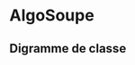 # AlgoSoupe

## Digramme de classe

[logo]: https://gitlab.istic.univ-rennes1.fr/haissa/algosoupe/-/tree/master/images/algoSoupeUml.png
